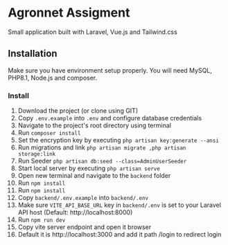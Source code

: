 # Agronnet Assigment
Small application built with Laravel, Vue.js and Tailwind.css <br>

## Installation
Make sure you have environment setup properly. You will need MySQL, PHP8.1, Node.js and composer.

### Install
1. Download the project (or clone using GIT)
2. Copy `.env.example` into `.env` and configure database credentials
3. Navigate to the project's root directory using terminal
4. Run `composer install`
5. Set the encryption key by executing `php artisan key:generate --ansi`
6. Run migrations and link `php artisan migrate ,php artisan storage:link`
7. Run Seeder `php artisan db:seed --class=AdminUserSeeder `
8. Start local server by executing `php artisan serve`
9. Open new terminal and navigate to the `backend` folder
10. Run `npm install`
11. Run `npm install`<br>
12. Copy `backend/.env.example` into `backend/.env`
13. Make sure `VITE_API_BASE_URL` key in `backend/.env` is set to your Laravel API host (Default: http://localhost:8000)
14. Run `npm run dev`
15. Copy vite server endpoint and open it browser
16. Default it is http://localhost:3000 and add it path /login to redirect login

